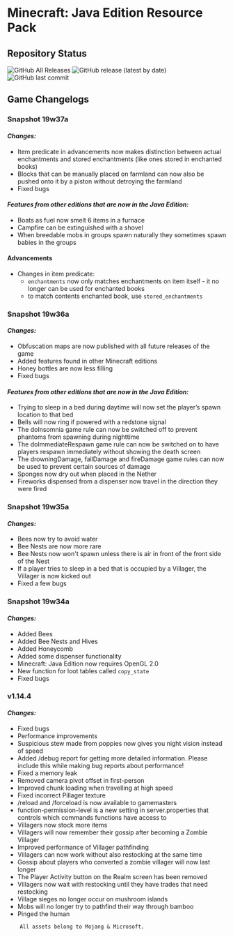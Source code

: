 # Minecraft: Java Edition Resource Pack
## Repository Status
![GitHub All Releases](https://img.shields.io/github/downloads/ZtechNetwork/MCJVanillaResourcePack/total) ![GitHub release (latest by date)](https://img.shields.io/github/v/release/ZtechNetwork/MCJVanillaResourcePack?include_prereleases) ![GitHub last commit](https://img.shields.io/github/last-commit/ZtechNetwork/MCJVanillaResourcePack/snapshot)

## Game Changelogs
### Snapshot 19w37a
#### *Changes:*
- Item predicate in advancements now makes distinction between actual enchantments and stored enchantments (like ones stored in enchanted books)
- Blocks that can be manually placed on farmland can now also be pushed onto it by a piston without detroying the farmland
- Fixed bugs
#### *Features from other editions that are now in the Java Edition:*
- Boats as fuel now smelt 6 items in a furnace
- Campfire can be extinguished with a shovel
- When breedable mobs in groups spawn naturally they sometimes spawn babies in the groups
#### Advancements
- Changes in item predicate:
    - `enchantments` now only matches enchantments on item itself - it no longer can be used for enchanted books
    - to match contents enchanted book, use `stored_enchantments`

### Snapshot 19w36a
#### *Changes:*
- Obfuscation maps are now published with all future releases of the game
- Added features found in other Minecraft editions
- Honey bottles are now less filling
- Fixed bugs
#### *Features from other editions that are now in the Java Edition:*
- Trying to sleep in a bed during daytime will now set the player’s spawn location to that bed
- Bells will now ring if powered with a redstone signal
- The doInsomnia game rule can now be switched off to prevent phantoms from spawning during nighttime
- The doImmediateRespawn game rule can now be switched on to have players respawn immediately without showing the death screen
- The drowningDamage, fallDamage and fireDamage game rules can now be used to prevent certain sources of damage
- Sponges now dry out when placed in the Nether
- Fireworks dispensed from a dispenser now travel in the direction they were fired

### Snapshot 19w35a
#### *Changes:*
- Bees now try to avoid water
- Bee Nests are now more rare
- Bee Nests now won't spawn unless there is air in front of the front side of the Nest
- If a player tries to sleep in a bed that is occupied by a Villager, the Villager is now kicked out
- Fixed a few bugs

### Snapshot 19w34a
#### *Changes:*
- Added Bees
- Added Bee Nests and Hives
- Added Honeycomb
- Added some dispenser functionality
- Minecraft: Java Edition now requires OpenGL 2.0
- New function for loot tables called `copy_state`
- Fixed bugs

### v1.14.4
#### *Changes:*
- Fixed bugs
- Performance improvements
- Suspicious stew made from poppies now gives you night vision instead of speed
- Added /debug report for getting more detailed information. Please include this while making bug reports about performance!
- Fixed a memory leak
- Removed camera pivot offset in first-person
- Improved chunk loading when travelling at high speed
- Fixed incorrect Pillager texture
- /reload and /forceload is now available to gamemasters
- function-permission-level is a new setting in server.properties that controls which commands functions have access to
- Villagers now stock more items
- Villagers will now remember their gossip after becoming a Zombie Villager 
- Improved performance of Villager pathfinding
- Villagers can now work without also restocking at the same time
- Gossip about players who converted a zombie villager will now last longer
- The Player Activity button on the Realm screen has been removed
- Villagers now wait with restocking until they have trades that need restocking
- Village sieges no longer occur on mushroom islands
- Mobs will no longer try to pathfind their way through bamboo
- Pinged the human

```
    All assets belong to Mojang & Microsoft.
```